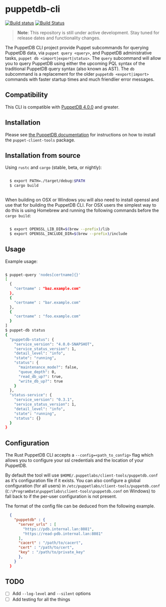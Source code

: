 # puppetdb-cli

[![Build status](https://ci.appveyor.com/api/projects/status/ip998jin18j4g0yv?svg=true)](https://ci.appveyor.com/project/puppetlabs/puppetdb-cli)
[![Build Status](https://travis-ci.org/puppetlabs/puppetdb-cli.svg)](https://travis-ci.org/puppetlabs/puppetdb-cli)

> **Note**: This repository is still under active development. Stay tuned for
> release dates and functionality changes.

The PuppetDB CLI project provide Puppet subcommands for querying PuppetDB data,
via `puppet query <query>`, and PuppetDB administrative tasks, `puppet db
<import|export|status>`. The `query` subcommand will allow you to query PuppetDB
using either the upcoming PQL syntax of the traditional PuppetDB query syntax
(also known as AST). The `db` subcommand is a replacement for the older
`puppetdb <export|import>` commands with faster startup times and much
friendlier error messages.

## Compatibility

This CLI is compatible with
[PuppetDB 4.0.0](https://docs.puppetlabs.com/puppetdb/4.0/release_notes.html#section)
and greater.

## Installation

Please see
[the PuppetDB documentation](https://docs.puppet.com/puppetdb/latest/pdb_client_tools.html)
for instructions on how to install the `puppet-client-tools` package.

## Installation from source

Using `rustc` and `cargo` (stable, beta, or nightly):

```bash

  $ export PATH=./target/debug:$PATH
  $ cargo build
  
```

When building on OSX or Windows you will also need to install openssl and use
that for building the PuppetDB CLI. For OSX users the simplest way to do this is
using Homebrew and running the following commands before the `cargo build`:

```bash

  $ export OPENSSL_LIB_DIR=$(brew --prefix)/lib
  $ export OPENSSL_INCLUDE_DIR=$(brew --prefix)/include

```

## Usage

Example usage:

```bash

$ puppet-query 'nodes[certname]{}'
[
  {
    "certname" : "baz.example.com"
  },
  {
    "certname" : "bar.example.com"
  },
  {
    "certname" : "foo.example.com"
  }
]
$ puppet-db status
{
  "puppetdb-status": {
    "service_version": "4.0.0-SNAPSHOT",
    "service_status_version": 1,
    "detail_level": "info",
    "state": "running",
    "status": {
      "maintenance_mode?": false,
      "queue_depth": 0,
      "read_db_up?": true,
      "write_db_up?": true
    }
  },
  "status-service": {
    "service_version": "0.3.1",
    "service_status_version": 1,
    "detail_level": "info",
    "state": "running",
    "status": {}
  }
}

```

## Configuration

The Rust PuppetDB CLI accepts a `--config=<path_to_config>` flag which allows
you to configure your ssl credentials and the location of your PuppetDB.

By default the tool will use `$HOME/.puppetlabs/client-tools/puppetdb.conf` as
it's configuration file if it exists. You can also configure a global
configuration (for all users) in `/etc/puppetlabs/client-tools/puppetdb.conf`
(`C:\ProgramData\puppetlabs\client-tools\puppetdb.conf` on Windows) to fall back
to if the per-user configuration is not present.

The format of the config file can be deduced from the following example.

```json
  {
    "puppetdb" : {
      "server_urls" : [
        "https://pdb.internal.lan:8081",
        "https://read-pdb.internal.lan:8081"
      ],
      "cacert" : "/path/to/cacert",
      "cert" : "/path/to/cert",
      "key" : "/path/to/private_key"
      },
    }
  }
```

## TODO

- [ ] Add `--log-level` and `--silent` options
- [ ] Add testing for all the things
